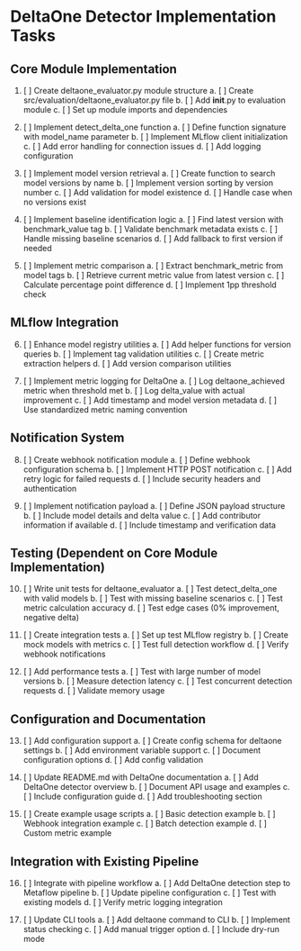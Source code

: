 # DeltaOne Detector Implementation Tasks

## Core Module Implementation

1. [ ] Create deltaone_evaluator.py module structure
   a. [ ] Create src/evaluation/deltaone_evaluator.py file
   b. [ ] Add __init__.py to evaluation module
   c. [ ] Set up module imports and dependencies

2. [ ] Implement detect_delta_one function
   a. [ ] Define function signature with model_name parameter
   b. [ ] Implement MLflow client initialization
   c. [ ] Add error handling for connection issues
   d. [ ] Add logging configuration

3. [ ] Implement model version retrieval
   a. [ ] Create function to search model versions by name
   b. [ ] Implement version sorting by version number
   c. [ ] Add validation for model existence
   d. [ ] Handle case when no versions exist

4. [ ] Implement baseline identification logic
   a. [ ] Find latest version with benchmark_value tag
   b. [ ] Validate benchmark metadata exists
   c. [ ] Handle missing baseline scenarios
   d. [ ] Add fallback to first version if needed

5. [ ] Implement metric comparison
   a. [ ] Extract benchmark_metric from model tags
   b. [ ] Retrieve current metric value from latest version
   c. [ ] Calculate percentage point difference
   d. [ ] Implement 1pp threshold check

## MLflow Integration

6. [ ] Enhance model registry utilities
   a. [ ] Add helper functions for version queries
   b. [ ] Implement tag validation utilities
   c. [ ] Create metric extraction helpers
   d. [ ] Add version comparison utilities

7. [ ] Implement metric logging for DeltaOne
   a. [ ] Log deltaone_achieved metric when threshold met
   b. [ ] Log delta_value with actual improvement
   c. [ ] Add timestamp and model version metadata
   d. [ ] Use standardized metric naming convention

## Notification System

8. [ ] Create webhook notification module
   a. [ ] Define webhook configuration schema
   b. [ ] Implement HTTP POST notification
   c. [ ] Add retry logic for failed requests
   d. [ ] Include security headers and authentication

9. [ ] Implement notification payload
   a. [ ] Define JSON payload structure
   b. [ ] Include model details and delta value
   c. [ ] Add contributor information if available
   d. [ ] Include timestamp and verification data

## Testing (Dependent on Core Module Implementation)

10. [ ] Write unit tests for deltaone_evaluator
    a. [ ] Test detect_delta_one with valid models
    b. [ ] Test with missing baseline scenarios
    c. [ ] Test metric calculation accuracy
    d. [ ] Test edge cases (0% improvement, negative delta)

11. [ ] Create integration tests
    a. [ ] Set up test MLflow registry
    b. [ ] Create mock models with metrics
    c. [ ] Test full detection workflow
    d. [ ] Verify webhook notifications

12. [ ] Add performance tests
    a. [ ] Test with large number of model versions
    b. [ ] Measure detection latency
    c. [ ] Test concurrent detection requests
    d. [ ] Validate memory usage

## Configuration and Documentation

13. [ ] Add configuration support
    a. [ ] Create config schema for deltaone settings
    b. [ ] Add environment variable support
    c. [ ] Document configuration options
    d. [ ] Add config validation

14. [ ] Update README.md with DeltaOne documentation
    a. [ ] Add DeltaOne detector overview
    b. [ ] Document API usage and examples
    c. [ ] Include configuration guide
    d. [ ] Add troubleshooting section

15. [ ] Create example usage scripts
    a. [ ] Basic detection example
    b. [ ] Webhook integration example
    c. [ ] Batch detection example
    d. [ ] Custom metric example

## Integration with Existing Pipeline

16. [ ] Integrate with pipeline workflow
    a. [ ] Add DeltaOne detection step to Metaflow pipeline
    b. [ ] Update pipeline configuration
    c. [ ] Test with existing models
    d. [ ] Verify metric logging integration

17. [ ] Update CLI tools
    a. [ ] Add deltaone command to CLI
    b. [ ] Implement status checking
    c. [ ] Add manual trigger option
    d. [ ] Include dry-run mode